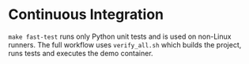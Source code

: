 # Continuous Integration

`make fast-test` runs only Python unit tests and is used on non-Linux runners.
The full workflow uses `verify_all.sh` which builds the project, runs tests and
executes the demo container.
